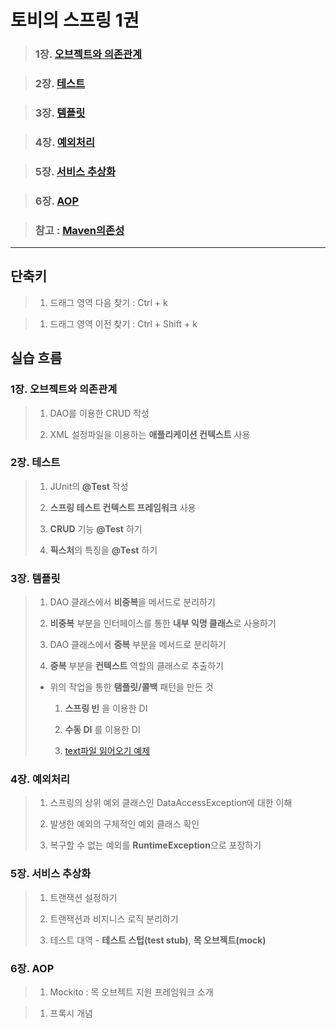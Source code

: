 # 토비의 스프링 1권

> ### 1장. [오브젝트와 의존관계](https://github.com/Chocobe/-Study-Toby_Spring_vol_1/blob/master/1%EC%9E%A5.%20%EC%98%A4%EB%B8%8C%EC%A0%9D%ED%8A%B8%EC%99%80%20%EC%9D%98%EC%A1%B4%EA%B4%80%EA%B3%84.md)

> ### 2장. [테스트](https://github.com/Chocobe/-Study-Toby_Spring_vol_1/blob/master/2%EC%9E%A5_%ED%85%8C%EC%8A%A4%ED%8A%B8.md)

> ### 3장. [템플릿](https://github.com/Chocobe/-Study-Toby_Spring_vol_1/blob/master/3%EC%9E%A5_%ED%85%9C%ED%94%8C%EB%A6%BF.md)

> ### 4장. [예외처리](https://github.com/Chocobe/-Study-Toby_Spring_vol_1/blob/master/4%EC%9E%A5_%EC%98%88%EC%99%B8%EC%B2%98%EB%A6%AC.md)

> ### 5장. [서비스 추상화](https://github.com/Chocobe/-Study-Toby_Spring_vol_1/blob/master/5%EC%9E%A5_%EC%84%9C%EB%B9%84%EC%8A%A4%EC%B6%94%EC%83%81%ED%99%94.md)

> ### 6장. [AOP](https://github.com/Chocobe/-Study-Toby_Spring_vol_1/blob/master/6%EC%9E%A5_AOP.md)

> ### 참고 : [Maven의존성]()

---


## 단축키

> 1. 드래그 영역 다음 찾기 : Ctrl + k

> 1. 드래그 영역 이전 찾기 : Ctrl + Shift + k


## 실습 흐름

### 1장. 오브젝트와 의존관계

> 1. DAO를 이용한 CRUD 작성
>
> 1. XML 설정파일을 이용하는 **애플리케이션 컨텍스트** 사용
>


### 2장. 테스트

> 1. JUnit의 **@Test** 작성
>
> 1. **스프링 테스트 컨텍스트 프레임워크** 사용
>
> 1. **CRUD** 기능 **@Test** 하기
>
> 1. **픽스처**의 특징을 **@Test** 하기


### 3장. 템플릿

> 1. DAO 클래스에서 **비중복**을 메서드로 분리하기
>
> 1. **비중복** 부분을 인터페이스를 통한 **내부 익명 클래스**로 사용하기
>
> 1. DAO 클래스에서 **중복** 부분을 메서드로 분리하기
>
> 1. **중복** 부분을 **컨텍스트** 역할의 클래스로 추출하기
>
> * 위의 작업을 통한 **탬플릿/콜백** 패턴을 만든 것
>
>   1. **스프링 빈** 을 이용한 DI
>
>   1. **수동 DI** 를 이용한 DI
>
>   1. [text파일 읽어오기 예제](https://github.com/Chocobe/-Study-Toby_Spring_vol_1/tree/master/toby_vol_1/fileReaderTest/src/fileReaderTest)


### 4장. 예외처리

> 1. 스프링의 상위 예외 클래스인 DataAccessException에 대한 이해
>
> 1. 발생한 예외의 구체적인 예외 클래스 확인
>
> 1. 복구할 수 없는 예외를 **RuntimeException**으로 포장하기


### 5장. 서비스 추상화

> 1. 트랜잭션 설정하기
>
> 1. 트랜잭션과 비지니스 로직 분리하기
>
> 1. 테스트 대역 - **테스트 스텁(test stub)**, **목 오브젝트(mock)**


### 6장. AOP

> 1. Mockito : 목 오브젝트 지원 프레임워크 소개

> 1. 프록시 개념